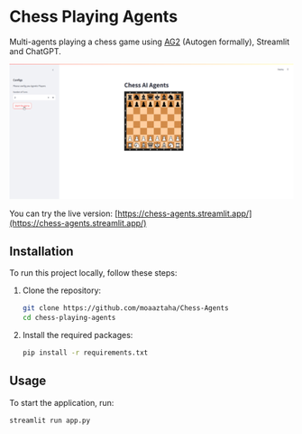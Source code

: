 # Chess Playing Agents

Multi-agents playing a chess game using [AG2](https://docs.ag2.ai/docs/Home) (Autogen formally), Streamlit and ChatGPT.

![demo gif](demo.gif)

You can try the live version:
[https://chess-agents.streamlit.app/](https://chess-agents.streamlit.app/)

## Installation

To run this project locally, follow these steps:

1. Clone the repository:
   ```sh
   git clone https://github.com/moaaztaha/Chess-Agents
   cd chess-playing-agents
   ```
2. Install the required packages:

   ```sh
   pip install -r requirements.txt
   ```

## Usage

To start the application, run:

```sh
streamlit run app.py
```
